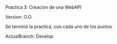 Practica 3: Creacion de una WebAPI

Version: O.O 

Se terminó la practicá, con cada uno de los puntos

ActualBranch: Develop
